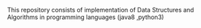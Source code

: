 This repository consists of implementation of Data Structures and Algorithms in  programming languages (java8 ,python3)